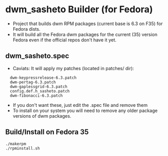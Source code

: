 # dwm_sasheto Builder (for Fedora)

- Project that builds dwm RPM packages (current base is 6.3 on F35) for Fedora dists.
- It will build all the Fedora dwm packages for the current (35) version Fedora even if the official repos don't have it yet.

## dwm_sasheto.spec
- Caviats: It will apply my patches (located in patches/ dir):
```
  dwm-keypressrelease-6.3.patch
  dwm-pertag-6.3.patch
  dwm-gaplessgrid-6.3.patch
  config.def.h_sasheto.patch
  dwm-fibonacci-6.3.patch
```
- If you don't want these, just edit the .spec file and remove them
- To install on your system you will need to remove any older package versions of dwm packages.


## Build/Install on Fedora 35
```bash
./makerpm
./rpminstall.sh
```
